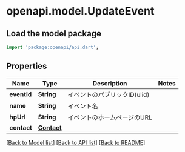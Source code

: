 # openapi.model.UpdateEvent

## Load the model package
```dart
import 'package:openapi/api.dart';
```

## Properties
Name | Type | Description | Notes
------------ | ------------- | ------------- | -------------
**eventId** | **String** | イベントのパブリックID(ulid) | 
**name** | **String** | イベント名 | 
**hpUrl** | **String** | イベントのホームページのURL | 
**contact** | [**Contact**](Contact.md) |  | 

[[Back to Model list]](../README.md#documentation-for-models) [[Back to API list]](../README.md#documentation-for-api-endpoints) [[Back to README]](../README.md)


